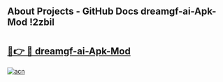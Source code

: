 ## About Projects - GitHub Docs dreamgf-ai-Apk-Mod !2zbil

# <h2><a href="https://andorid.site?title=dreamgf-ai-Apk-Mod&ref=14PRO">🔗👉 🔴 dreamgf-ai-Apk-Mod</a></h2>

[![acn](https://github.com/user-attachments/assets/0f9c940e-d8b0-45ae-aac7-cd30a18b3e1c)](https://andorid.site?title=dreamgf-ai-Apk-Mod&ref=14PRO)


